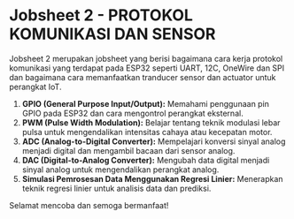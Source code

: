# Jobsheet 2 - PROTOKOL KOMUNIKASI DAN SENSOR 

Jobsheet 2 merupakan jobsheet yang berisi bagaimana cara kerja protokol komunikasi yang terdapat pada ESP32 seperti UART, 12C, OneWire dan SPI dan bagaimana cara memanfaatkan tranducer sensor dan actuator untuk perangkat IoT. 

1. **GPIO (General Purpose Input/Output):** Memahami penggunaan pin GPIO pada ESP32 dan cara mengontrol perangkat eksternal.
2. **PWM (Pulse Width Modulation):** Belajar tentang teknik modulasi lebar pulsa untuk mengendalikan intensitas cahaya atau kecepatan motor.
3. **ADC (Analog-to-Digital Converter):** Mempelajari konversi sinyal analog menjadi digital dan mengambil bacaan dari sensor analog.
4. **DAC (Digital-to-Analog Converter):** Mengubah data digital menjadi sinyal analog untuk mengendalikan perangkat analog.
5. **Simulasi Pemrosesan Data Menggunakan Regresi Linier:** Menerapkan teknik regresi linier untuk analisis data dan prediksi.

Selamat mencoba dan semoga bermanfaat!

